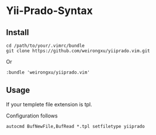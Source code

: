 Yii-Prado-Syntax
================

Install
-------
```shell
cd /path/to/your/.vimrc/bundle
git clone https://github.com/weirongxu/yiiprado.vim.git
```
Or
```viml
:bundle 'weirongxu/yiiprado.vim'
```

Usage
-----

If your templete file extension is tpl.

Configuration follows
```viml
autocmd BufNewFile,BufRead *.tpl setfiletype yiiprado
```
